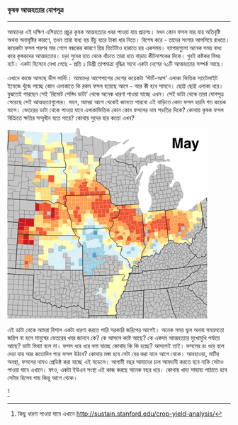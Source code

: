 ### কৃষক আত্মহত্যার যোগসূত্র

---

আমাদের এই দক্ষিণ এশিয়াতে প্রচুর কৃষক আত্মহত্যার খবর পাওয়া যায় প্রায়শঃ। যখন কোন ফসল মার যায় অতিবৃষ্টি অথবা অনাবৃষ্টির কারণে, তখন তারা বাধ্য হয় উঁচু হারে টাকা ধার নিতে। বিশেষ করে - তাদের সংসার আগলিয়ে রাখতে। কয়েকটা ফসল পরপর মার গেলে বন্ধকের কারণে প্রিয় ভিটেটাও হারাতে হয় একসময়। ব্যাপারগুলো অনেক সময় বাধ্য করে কৃষকদের আত্মহত্যায়। চড়া সুদের হাত থেকে বাঁচতে তারা হাত বাড়ায় কীটনাশকের দিকে। খুবই কষ্টকর বিষয় বটে। একটা হিসেবে দেখা গেছে - প্রতি ১ ডিগ্রী তাপমাত্রা বৃদ্ধির সাথে একটা দেশের ৭০টি আত্মহত্যার সম্পর্ক আছে।

এখানে কাজে আসছে ডীপ লার্নিং। আমাদের আশেপাশের দেশের কয়েকটা ‘স্টার্ট-আপ’ এলাকা ভিত্তিক স্যাটেলাইট ইমেজে খুঁজে পাচ্ছে কোন এলাকাতে কি রকম ফসল হয়েছে আগে - আর কী হবে সামনে। ছোট্ট ছোট্ট এলাকা ধরে। বুঝতেই পারছেন সেই ‘রিমোট সেন্সিং ডাটা’ থেকে অনেক ধারণা পাওয়া যাচ্ছে এখন। সেই ডাটা থেকে তারা যোগসূত্র পেয়েছে সেই আত্মহত্যাগুলোর। মানে, আমরা আগে থেকেই জানতে পারবো এই বাড়িতে কোন ফসল হয়নি গত কয়েক মাসে। ভেতরের ডাটা থেকে পাওয়া যাবে এলাকাভিত্তিক কোন কোন ফসলের দাম পড়তির দিকে? কোথায় কৃষক ফসল বিক্রিতে ক্ষতির সম্মুখীন হতে পারে? কোথায় সুদের হার কতো এখন?

![](/assets/prediction_label.gif)

এই ডাটা থেকে আমরা বিশাল একটা ধারণা করতে পারি সরকারি জরিপের আগেই। অনেক সময় ভুল অথবা সময়মতো জরিপ না হলে মানুষের ভেতরের খবর জানবে কে? কে আসলে কষ্টে আছে? কে একদম আত্মহত্যার মুখোমুখি পর্যায়ে আছে? ডাটা মিথ্যা বলে না। ফসল ধরে ধরে বলা যাচ্ছে কোথায় কি কি হচ্ছে? আসলেই তাই। ফসলের রং ধরে বলে দেয়া যায় আর কতোদিন পরে ফসল উঠবে? কোথায় মঙ্গা হবে সেটা বের করা যাবে আগে থেকে। আবহাওয়া, মাটির অবস্থা, ফসলের দামও প্রেডিক্ট করা যাচ্ছে এই মডেলে। আগামী বছর আমাদের চাল আমদানী করতে হবে নাকি সেটাও পাওয়া যাবে এখানে। ফাও, একটা ইউএন সংস্থা এই কাজ করছে অনেক বছর ধরে। কোথায় খাদ্য সাহায্য পাঠাতে হবে সেটার হিসেব পায় কিন্তু আগে থেকে।

[^1]



[^1]: কিছু ধারণা পাওয়া যাবে এখানে http://sustain.stanford.edu/crop-yield-analysis/

